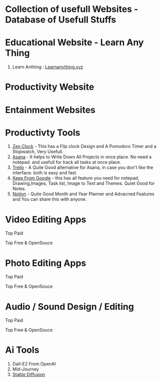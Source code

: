 # Collection of usefull Websites - Database of Usefull Stuffs

# Educational Website - Learn Any Thing
  1. Learn Anthing : [Learnanything.xyz](https://learn-anything.xyz/)

# Productivity Website

# Entainment Websites

# Productivty Tools
 1. [Zen Clock](https://zenflipclock.cn/) - This has a Flip clock Design and A Pomodoro Timer and a Stopwatch, Very Usefull.
 2. [Asana](https://asana.com/) - It helps to Write Down All Projects in once place. No need a notepad. and usefull for track all tasks at once place.
 3. [Trello](https://trello.com/en) - A Quite Good alternative for Asana, in case you don't like the interface. both is easy and fast.
 4. [Keep From Google](https://keep.google.com/) - this has all feature you need for notepad, Drawing,Images, Task list, Image to Text and Themes. Quiet Good for Notes.
 5. [Notion](https://www.notion.so/) - Quite Good Month and Year Planner and Advacned Features and You can share this with anyone.


# Video Editing Apps 
Top Paid

Top Free & OpenSouce 

# Photo Editing Apps 
Top Paid

Top Free & OpenSouce 

# Audio / Sound Design / Editing
Top Paid

Top Free & OpenSouce 

# Ai Tools
 1.  Dall-E2 From OpenAI
 2.  Mid-Journey
 3.  [Stable Diffusion]([url](https://stability.ai/))
